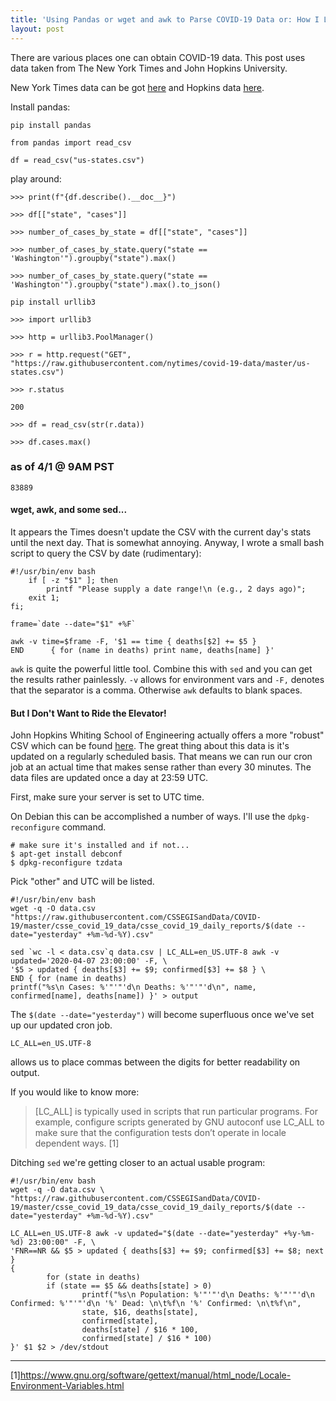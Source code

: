 ```yaml
---
title: 'Using Pandas or wget and awk to Parse COVID-19 Data or: How I Learned to Stop Worrying and Love the Virus'
layout: post
---
```


There are various places one can obtain COVID-19 data. This post uses data taken from The New York Times and John Hopkins University.

New York Times data can be got [here](https://github.com/nytimes/covid-19-data) and Hopkins data [here](https://github.com/CSSEGISandData/COVID-19/tree/master/csse_covid_19_data/csse_covid_19_daily_reports).

Install pandas:

	pip install pandas

	from pandas import read_csv

	df = read_csv("us-states.csv")


play around:

	>>> print(f"{df.describe().__doc__}")

	>>> df[["state", "cases"]]

	>>> number_of_cases_by_state = df[["state", "cases"]]

	>>> number_of_cases_by_state.query("state == 'Washington'").groupby("state").max()

	>>> number_of_cases_by_state.query("state == 'Washington'").groupby("state").max().to_json()

	pip install urllib3

	>>> import urllib3

	>>> http = urllib3.PoolManager()

	>>> r = http.request("GET", "https://raw.githubusercontent.com/nytimes/covid-19-data/master/us-states.csv")

	>>> r.status

	200

	>>> df = read_csv(str(r.data))

	>>> df.cases.max()

### as of 4/1 @ 9AM PST

	83889

#### wget, awk, and some sed...

It appears the Times doesn't update the CSV with the current day's stats until the next day. That is somewhat annoying. Anyway, I wrote a small bash script to query the CSV by date (rudimentary):

	#!/usr/bin/env bash
		if [ -z "$1" ]; then
			printf "Please supply a date range!\n (e.g., 2 days ago)";
		exit 1;
	fi;

	frame=`date --date="$1" +%F`

	awk -v time=$frame -F, '$1 == time { deaths[$2] += $5 }
	END      { for (name in deaths) print name, deaths[name] }'

`awk` is quite the powerful little tool. Combine this with `sed` and you can get the results rather painlessly. `-v` allows for environment vars and `-F,` denotes that the separator is a comma. Otherwise `awk` defaults to blank spaces.

#### But I Don't Want to Ride the Elevator!

John Hopkins Whiting School of Engineering actually offers a more "robust" CSV which can be found [here](https://github.com/CSSEGISandData/COVID-19/tree/master/csse_covid_19_data). The great thing about this data is it's updated on a regularly scheduled basis. That means we can run our cron job at an actual time that makes sense rather than every 30 minutes. The data files are updated once a day at 23:59 UTC.

First, make sure your server is set to UTC time.

On Debian this can be accomplished a number of ways. I'll use the `dpkg-reconfigure` command. 

	# make sure it's installed and if not...
	$ apt-get install debconf
	$ dpkg-reconfigure tzdata

Pick "other" and UTC will be listed.

	#!/usr/bin/env bash
	wget -q -O data.csv "https://raw.githubusercontent.com/CSSEGISandData/COVID-19/master/csse_covid_19_data/csse_covid_19_daily_reports/$(date --date="yesterday" +%m-%d-%Y).csv"

	sed `wc -l < data.csv`q data.csv | LC_ALL=en_US.UTF-8 awk -v updated='2020-04-07 23:00:00' -F, \
	'$5 > updated { deaths[$3] += $9; confirmed[$3] += $8 } \ 
	END { for (name in deaths) 
	printf("%s\n Cases: %'"'"'d\n Deaths: %'"'"'d\n", name, confirmed[name], deaths[name]) }' > output

The `$(date --date="yesterday")` will become superfluous once we've set up our updated cron job.

	LC_ALL=en_US.UTF-8

allows us to place commas between the digits for better readability on output. 

If you would like to know more:

> [LC_ALL] is typically used in scripts that run particular programs. For example, configure scripts generated by GNU autoconf use LC_ALL to make sure that the configuration tests don’t operate in locale dependent ways. [1]

Ditching `sed` we're getting closer to an actual usable program:
	
	#!/usr/bin/env bash
	wget -q -O data.csv \
	"https://raw.githubusercontent.com/CSSEGISandData/COVID-19/master/csse_covid_19_data/csse_covid_19_daily_reports/$(date --date="yesterday" +%m-%d-%Y).csv"

	LC_ALL=en_US.UTF-8 awk -v updated="$(date --date="yesterday" +%y-%m-%d) 23:00:00" -F, \
	'FNR==NR && $5 > updated { deaths[$3] += $9; confirmed[$3] += $8; next }
	{
        	for (state in deaths)
        	if (state == $5 && deaths[state] > 0)
                	printf("%s\n Population: %'"'"'d\n Deaths: %'"'"'d\n Confirmed: %'"'"'d\n '%' Dead: \n\t%f\n '%' Confirmed: \n\t%f\n", 
                	state, $16, deaths[state], 
                	confirmed[state], 
                	deaths[state] / $16 * 100, 
                	confirmed[state] / $16 * 100)
	}' $1 $2 > /dev/stdout

- - - 

[1]https://www.gnu.org/software/gettext/manual/html_node/Locale-Environment-Variables.html

